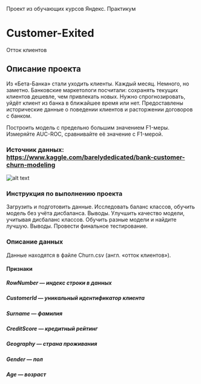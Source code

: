 Проект из обучающих курсов Яндекс. Практикум
# Customer-Exited
Отток клиентов

## Описание проекта

Из «Бета-Банка» стали уходить клиенты. Каждый месяц. Немного, но заметно. Банковские маркетологи посчитали: сохранять текущих клиентов дешевле, чем привлекать новых.
Нужно спрогнозировать, уйдёт клиент из банка в ближайшее время или нет. Предоставлены исторические данные о поведении клиентов и расторжении договоров с банком.

Построить модель с предельно большим значением F1-меры. 
Измеряйте AUC-ROC, сравнивайте её значение с F1-мерой.

### Источник данных: https://www.kaggle.com/barelydedicated/bank-customer-churn-modeling

![alt text](https://webimpulse.net/wp-content/uploads/2018/05/predotvrashenie-poter.jpg
)

### Инструкция по выполнению проекта

Загрузить и подготовить данные. 
Исследовать баланс классов, обучить модель без учёта дисбаланса. Выводы.
Улучшить качество модели, учитывая дисбаланс классов. Обучить разные модели и найдите лучшую. Выводы.
Провести финальное тестирование.

### Описание данных
Данные находятся в файле Churn.csv (англ. «отток клиентов»).

#### Признаки
##### RowNumber — индекс строки в данных
##### CustomerId — уникальный идентификатор клиента
##### Surname — фамилия
##### CreditScore — кредитный рейтинг
##### Geography — страна проживания
##### Gender — пол
##### Age — возраст

